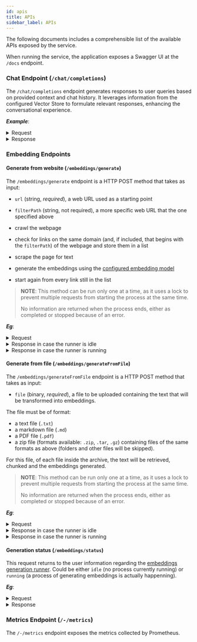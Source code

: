 ```yaml
---
id: apis
title: APIs
sidebar_label: APIs
---
```


<!--
WARNING: this file was automatically generated by Mia-Platform Doc Aggregator.
DO NOT MODIFY IT BY HAND.
Instead, modify the source file and run the aggregator to regenerate this file.
-->

The following documents includes a comprehensible list of the available APIs exposed by the service.

When running the service, the application exposes a Swagger UI at the `/docs` endpoint.

### Chat Endpoint (`/chat/completions`)

The `/chat/completions` endpoint generates responses to user queries based on provided context and chat history. It leverages information from the configured Vector Store to formulate relevant responses, enhancing the conversational experience.

***Example***:

<details>
<summary>Request</summary>

```curl
curl 'http://localhost:3000/chat/completions' \
  -H 'content-type: application/json' \
  --data-raw '{"chat_query":"Design a CRUD schema for an online store selling merchandise items","chat_history":[]}'
```

</details>

<details>
<summary>Response</summary>

```json
{
    "message": "For an online store selling merchandise items, we can design a CRUD schema for a `Product` entity with the following properties: ...",
    "references": [
        {
            "content": "### Create CRUD to Read and Write Table Data  \n...",
            "url": "../../microfrontend-composer/tutorials/basics"
        },
        {
            "content": "### Create CRUD to Read and Write Table Data  \n...",
            "url": "../../microfrontend-composer/tutorials/basics"
        },
        {
            "content": "### Create a CRUD for persistency  \n...",
            "url": "../../console/tutorials/configure-marketplace-components/flow-manager"
        },
        {
            "content": "### Create a CRUD for persistency  \n...",
            "url": "../../console/tutorials/configure-marketplace-components/flow-manager"
        }
    ]
}
```

</details>

### Embedding Endpoints

#### Generate from website (`/embeddings/generate`)

The `/embeddings/generate` endpoint is a HTTP POST method that takes as input:

- `url` (string, *required*), a web URL used as a starting point
- `filterPath` (string, not required), a more specific web URL that the one specified above

- crawl the webpage
- check for links on the same domain (and, if included, that begins with the `filterPath`) of the webpage and store them in a list
- scrape the page for text
- generate the embeddings using the [configured embedding model](#configuration)
- start again from every link still in the list

> **NOTE**:
> This method can be run only one at a time, as it uses a lock to prevent multiple requests from starting the process at the same time.
>
> No information are returned when the process ends, either as completed or stopped because of an error.

***Eg***:

<details>
<summary>Request</summary>

```curl
curl 'http://localhost:3000/embedding/generate' \
  -H 'content-type: application/json' \
  --data-raw '{"url":"https://docs.mia-platform.eu/", "domain": "../../runtime_suite_templates" }'
```

</details>

<details>
<summary>Response in case the runner is idle</summary>

```json
200 OK
{
    "statusOk": "true"
}
```
</details>

<details>
<summary>Response in case the runner is running</summary>

```json
409 Conflict
{
    "detail": "A process to generate embeddings is already in progress." 
}
```
</details>

#### Generate from file (`/embeddings/generateFromFile`)

The `/embeddings/generateFromFile` endpoint is a HTTP POST method that takes as input:

- `file` (binary, *required*), a file to be uploaded containing the text that will be transformed into embeddings.

The file must be of format:

- a text file (`.txt`)
- a markdown file (`.md`)
- a PDF file (`.pdf`)
- a zip file (formats available: `.zip`, `.tar`, `.gz`) containing files of the same formats as above (folders and other files will be skipped).

For this file, of each file inside the archive, the text will be retrieved, chunked and the embeddings generated.

> **NOTE**:
> This method can be run only one at a time, as it uses a lock to prevent multiple requests from starting the process at the same time.
>
> No information are returned when the process ends, either as completed or stopped because of an error.

***Eg***:

<details>
<summary>Request</summary>

```curl
curl -X 'POST' \
  'https://rag-app-test.console.gcp.mia-platform.eu/api/embeddings/generateFromFile' \
  -H 'accept: application/json' \
  -H 'Content-Type: multipart/form-data' \
  -F 'file=@my-archive.zip;type=application/zip'
```

</details>

<details>
<summary>Response in case the runner is idle</summary>

```json
200 OK
{
    "statusOk": "true"
}
```
</details>

<details>
<summary>Response in case the runner is running</summary>

```json
409 Conflict
{
    "detail": "A process to generate embeddings is already in progress." 
}
```
</details>

#### Generation status (`/embeddings/status`)

This request returns to the user information regarding the [embeddings generation runner](#generate-embedding-endpoint-embeddingsgenerate). Could be either `idle` (no process currently running) or `running` (a process of generating embeddings is actually happenning).

***Eg***:

<details>
<summary>Request</summary>

```curl
curl 'http://localhost:3000/embedding/status' \
  -H 'content-type: application/json' \
```

</details>

<details>
<summary>Response</summary>

```json
200 OK
{
    "status": "idle"
}
```
</details>

### Metrics Endpoint (`/-/metrics`)

The `/-/metrics` endpoint exposes the metrics collected by Prometheus.
